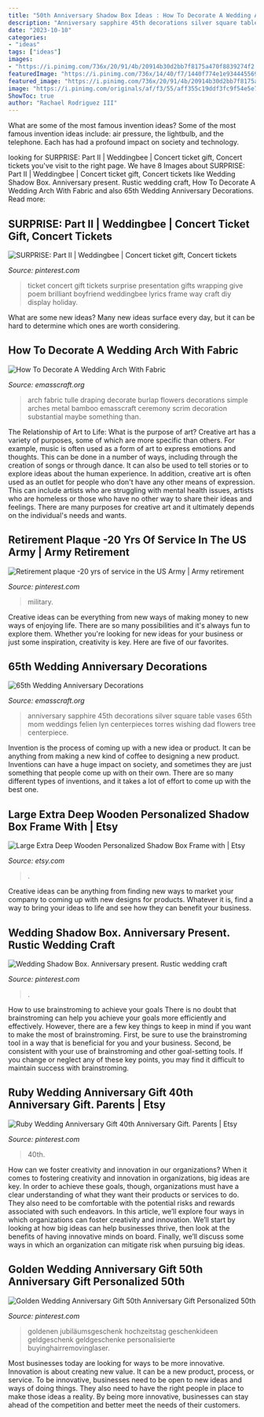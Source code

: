 ```yaml
---
title: "50th Anniversary Shadow Box Ideas : How To Decorate A Wedding Arch With Fabric"
description: "Anniversary sapphire 45th decorations silver square table vases 65th mom weddings felien lyn centerpieces torres wishing dad flowers tree centerpiece"
date: "2023-10-10"
categories:
- "ideas"
tags: ["ideas"]
images:
- "https://i.pinimg.com/736x/20/91/4b/20914b30d2bb7f8175a470f8839274f2.jpg"
featuredImage: "https://i.pinimg.com/736x/14/40/f7/1440f774e1e9344455690781d6afb2bc.jpg"
featured_image: "https://i.pinimg.com/736x/20/91/4b/20914b30d2bb7f8175a470f8839274f2.jpg"
image: "https://i.pinimg.com/originals/af/f3/55/aff355c19ddf3fc9f54e5e78f6558386.jpg"
ShowToc: true
author: "Rachael Rodriguez III"
---
```



What are some of the most famous invention ideas?
Some of the most famous invention ideas include: air pressure, the lightbulb, and the telephone. Each has had a profound impact on society and technology.

	

		
looking for SURPRISE: Part II | Weddingbee | Concert ticket gift, Concert tickets you've visit to the right page. We have 8 Images about SURPRISE: Part II | Weddingbee | Concert ticket gift, Concert tickets like Wedding Shadow Box. Anniversary present. Rustic wedding craft, How To Decorate A Wedding Arch With Fabric and also 65th Wedding Anniversary Decorations. Read more:
		
    
## SURPRISE: Part II | Weddingbee | Concert Ticket Gift, Concert Tickets

<img loading=lazy src="https://i.pinimg.com/originals/f7/f5/cf/f7f5cfc3dffc230d40f1daea0b317567.jpg" onerror="this.onerror=null;this.src='https://tse1.mm.bing.net/th?id=OIP.PHTan3CUQbSdUq7AThjVQAHaFj&amp;pid=15.1';" alt="SURPRISE: Part II | Weddingbee | Concert ticket gift, Concert tickets">

_Source: pinterest.com_

>ticket concert gift tickets surprise presentation gifts wrapping give poem brilliant boyfriend weddingbee lyrics frame way craft diy display holiday. 

	

What are some new ideas?
Many new ideas surface every day, but it can be hard to determine which ones are worth considering.

    
## How To Decorate A Wedding Arch With Fabric

<img loading=lazy src="http://www.emasscraft.org/wp-content/uploads/2017/04/1000_ideas_about_wedding_arch_tulle_on_emasscraft_org_8.jpg" onerror="this.onerror=null;this.src='https://tse4.mm.bing.net/th?id=OIP.MVyFqzd5djfxIany6WaRfgHaJ3&amp;pid=15.1';" alt="How To Decorate A Wedding Arch With Fabric">

_Source: emasscraft.org_

>arch fabric tulle draping decorate burlap flowers decorations simple arches metal bamboo emasscraft ceremony scrim decoration substantial maybe something than. 

	

The Relationship of Art to Life: What is the purpose of art?
Creative art has a variety of purposes, some of which are more specific than others. For example, music is often used as a form of art to express emotions and thoughts. This can be done in a number of ways, including through the creation of songs or through dance. It can also be used to tell stories or to explore ideas about the human experience. In addition, creative art is often used as an outlet for people who don't have any other means of expression. This can include artists who are struggling with mental health issues, artists who are homeless or those who have no other way to share their ideas and feelings. There are many purposes for creative art and it ultimately depends on the individual's needs and wants.

    
## Retirement Plaque -20 Yrs Of Service In The US Army | Army Retirement

<img loading=lazy src="https://i.pinimg.com/originals/3d/13/bb/3d13bbe79bad1c550642489dd88b6c9c.jpg" onerror="this.onerror=null;this.src='https://tse1.mm.bing.net/th?id=OIP.SxIMpI5i51iSl2fTLIilKQHaJ4&amp;pid=15.1';" alt="Retirement plaque -20 yrs of service in the US Army | Army retirement">

_Source: pinterest.com_

>military. 

	

Creative ideas can be everything from new ways of making money to new ways of enjoying life. There are so many possibilities and it's always fun to explore them. Whether you're looking for new ideas for your business or just some inspiration, creativity is key. Here are five of our favorites.

    
## 65th Wedding Anniversary Decorations

<img loading=lazy src="http://www.emasscraft.org/wp-content/uploads/2017/05/45th_wedding_anniversary_1.jpg" onerror="this.onerror=null;this.src='https://tse3.mm.bing.net/th?id=OIP.lscduYq7HPW6Qcw9n4tt1wHaLH&amp;pid=15.1';" alt="65th Wedding Anniversary Decorations">

_Source: emasscraft.org_

>anniversary sapphire 45th decorations silver square table vases 65th mom weddings felien lyn centerpieces torres wishing dad flowers tree centerpiece. 

	

Invention is the process of coming up with a new idea or product. It can be anything from making a new kind of coffee to designing a new product. Inventions can have a huge impact on society, and sometimes they are just something that people come up with on their own. There are so many different types of inventions, and it takes a lot of effort to come up with the best one.

    
## Large Extra Deep Wooden Personalized Shadow Box Frame With | Etsy

<img loading=lazy src="https://i.etsystatic.com/14903490/r/il/198724/3058514351/il_fullxfull.3058514351_lgr5.jpg" onerror="this.onerror=null;this.src='https://tse1.mm.bing.net/th?id=OIP.z0Nygslk9amfkhXeVM10RQHaFj&amp;pid=15.1';" alt="Large Extra Deep Wooden Personalized Shadow Box Frame with | Etsy">

_Source: etsy.com_

>. 

	

Creative ideas can be anything from finding new ways to market your company to coming up with new designs for products. Whatever it is, find a way to bring your ideas to life and see how they can benefit your business.

    
## Wedding Shadow Box. Anniversary Present. Rustic Wedding Craft

<img loading=lazy src="https://i.pinimg.com/originals/af/f3/55/aff355c19ddf3fc9f54e5e78f6558386.jpg" onerror="this.onerror=null;this.src='https://tse3.mm.bing.net/th?id=OIP.3PdnByoJtiIntOw1cI3GsQHaJ4&amp;pid=15.1';" alt="Wedding Shadow Box. Anniversary present. Rustic wedding craft">

_Source: pinterest.com_

>. 

	

How to use brainstroming to achieve your goals
There is no doubt that brainstroming can help you achieve your goals more efficiently and effectively. However, there are a few key things to keep in mind if you want to make the most of brainstroming. First, be sure to use the brainstroming tool in a way that is beneficial for you and your business. Second, be consistent with your use of brainstroming and other goal-setting tools. If you change or neglect any of these key points, you may find it difficult to maintain success with brainstroming.

    
## Ruby Wedding Anniversary Gift 40th Anniversary Gift. Parents | Etsy

<img loading=lazy src="https://i.pinimg.com/736x/20/91/4b/20914b30d2bb7f8175a470f8839274f2.jpg" onerror="this.onerror=null;this.src='https://tse3.mm.bing.net/th?id=OIP.6OoWIj00be_wJwWr15t7wgHaHa&amp;pid=15.1';" alt="Ruby Wedding Anniversary Gift 40th Anniversary Gift. Parents | Etsy">

_Source: pinterest.com_

>40th. 

	

How can we foster creativity and innovation in our organizations?
When it comes to fostering creativity and innovation in organizations, big ideas are key. In order to achieve these goals, though, organizations must have a clear understanding of what they want their products or services to do. They also need to be comfortable with the potential risks and rewards associated with such endeavors.
In this article, we’ll explore four ways in which organizations can foster creativity and innovation. We’ll start by looking at how big ideas can help businesses thrive, then look at the benefits of having innovative minds on board. Finally, we’ll discuss some ways in which an organization can mitigate risk when pursuing big ideas.

    
## Golden Wedding Anniversary Gift 50th Anniversary Gift Personalized 50th

<img loading=lazy src="https://i.pinimg.com/736x/14/40/f7/1440f774e1e9344455690781d6afb2bc.jpg" onerror="this.onerror=null;this.src='https://tse2.mm.bing.net/th?id=OIP.4lEEqXysI12W6iHGE8GQWAHaJ4&amp;pid=15.1';" alt="Golden Wedding Anniversary Gift 50th Anniversary Gift Personalized 50th">

_Source: pinterest.com_

>goldenen jubiläumsgeschenk hochzeitstag geschenkideen geldgeschenk geldgeschenke personalisierte buyinghairremovinglaser. 

	

Most businesses today are looking for ways to be more innovative. Innovation is about creating new value. It can be a new product, process, or service. To be innovative, businesses need to be open to new ideas and ways of doing things. They also need to have the right people in place to make those ideas a reality. By being more innovative, businesses can stay ahead of the competition and better meet the needs of their customers.

